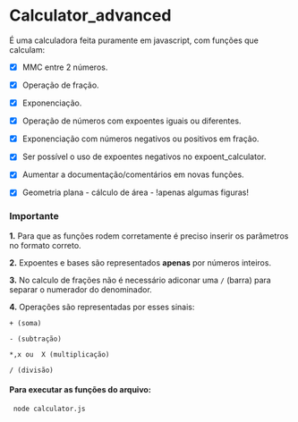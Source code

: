 # Calculator_advanced


<p>É uma calculadora feita puramente em javascript, com funções que calculam:  <p>

- [x] MMC entre 2 números.
- [x] Operação de fração.
- [x] Exponenciação.
- [x] Operação de números com expoentes iguais ou diferentes.
- [x] Exponenciação com números negativos ou positivos em fração.
- [x] Ser possível o uso de expoentes negativos no expoent_calculator.
- [x] Aumentar a documentação/comentários em novas funções.
- [x] Geometria plana - cálculo de área - !apenas algumas figuras!


### **Importante**

**1.** Para que as funções rodem corretamente é preciso inserir os parâmetros no formato correto.

**2.** Expoentes e bases são representados **apenas** por números inteiros.

**3.** No calculo de frações não é necessário adiconar uma ``/`` (barra) para separar o numerador do denominador.

**4.** Operações são representadas por esses sinais: 

``` + (soma) ```

``` - (subtração) ```

``` *,x ou  X (multiplicação) ```

``` / (divisão) ```


#### Para executar as funções do arquivo:
``` 
 node calculator.js
```